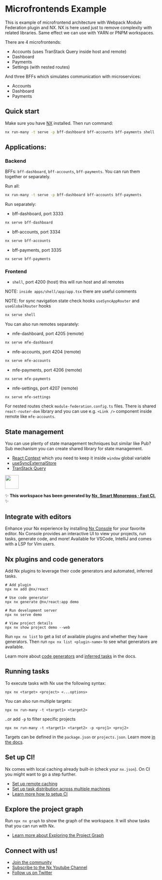# Microfrontends Example

This is example of microfrontend architecture with Webpack Module Federation plugin and NX. NX is here used just to remove complexity with related libraries. Same effect we can use with YARN or PNPM workspaces.

There are 4 microfrontends:
* Accounts (uses TranStack Query inside host and remote)
* Dashboard
* Payments
* Settings (with nested routes)

And three BFFs which simulates communication with microservices:
* Accounts
* Dashboard
* Payments

## Quick start

Make sure you have [NX](https://nx.dev/) installed. Then run command:

```bash
nx run-many -t serve -p bff-dashboard bff-accounts bff-payments shell
```

## Applications:

### Backend

BFFs: `bff-dashboard`, `bff-accounts`, `bff-payments`. You can run them together or separately.

Run all:

```bash
nx run-many -t serve -p bff-dashboard bff-accounts bff-payments
```

Run separately:

* bff-dashboard, port 3333
```bash
nx serve bff-dashboard
```

* bff-accounts, port 3334
```bash
nx serve bff-accounts
```

* bff-payments, port 3335
```bash
nx serve bff-payments
```

### Frontend

* `shell`, port 4200 (host) this will run host and all remotes

NOTE: `inside apps/shell/app/app.tsx` there are useful comments

NOTE: for sync navigation state check hooks `useSyncAppRouter` and `useGlobalRouter` hooks

```bash
nx serve shell
```

You can also run remotes separately:

* mfe-dashboard, port 4205 (remote)
```bash
nx serve mfe-dashboard
```

* mfe-accounts, port 4204 (remote)
```bash
nx serve mfe-accounts
```


* mfe-payments, port 4206 (remote)
```bash
nx serve mfe-payments
```


* mfe-settings, port 4207 (remote)
```bash
nx serve mfe-settings
```

For nested routes check `module-federation.config.ts` files. There is shared `react-router-dom` library and you can use e.g. `<Link />` component inside remote like `mfe-accounts`.


## State management

You can use plenty of state management techniques but similar like Pub?Sub mechanism you can create shared library for state management.

* [React Context](https://react.dev/learn/passing-data-deeply-with-context) which you need to keep it inside `window` global variable
* [useSyncExternalStore](https://react.dev/reference/react/useSyncExternalStore)
* [TranStack Query](https://tanstack.com/query/latest)


<a alt="Nx logo" href="https://nx.dev" target="_blank" rel="noreferrer"><img src="https://raw.githubusercontent.com/nrwl/nx/master/images/nx-logo.png" width="45"></a>

✨ **This workspace has been generated by [Nx, Smart Monorepos · Fast CI.](https://nx.dev)** ✨

## Integrate with editors

Enhance your Nx experience by installing [Nx Console](https://nx.dev/nx-console) for your favorite editor. Nx Console
provides an interactive UI to view your projects, run tasks, generate code, and more! Available for VSCode, IntelliJ and
comes with a LSP for Vim users.

## Nx plugins and code generators

Add Nx plugins to leverage their code generators and automated, inferred tasks.

```
# Add plugin
npx nx add @nx/react

# Use code generator
npx nx generate @nx/react:app demo

# Run development server
npx nx serve demo

# View project details
npx nx show project demo --web
```

Run `npx nx list` to get a list of available plugins and whether they have generators. Then run `npx nx list <plugin-name>` to see what generators are available.

Learn more about [code generators](https://nx.dev/features/generate-code) and [inferred tasks](https://nx.dev/concepts/inferred-tasks) in the docs.

## Running tasks

To execute tasks with Nx use the following syntax:

```
npx nx <target> <project> <...options>
```

You can also run multiple targets:

```
npx nx run-many -t <target1> <target2>
```

..or add `-p` to filter specific projects

```
npx nx run-many -t <target1> <target2> -p <proj1> <proj2>
```

Targets can be defined in the `package.json` or `projects.json`. Learn more [in the docs](https://nx.dev/features/run-tasks).

## Set up CI!

Nx comes with local caching already built-in (check your `nx.json`). On CI you might want to go a step further.

- [Set up remote caching](https://nx.dev/features/share-your-cache)
- [Set up task distribution across multiple machines](https://nx.dev/nx-cloud/features/distribute-task-execution)
- [Learn more how to setup CI](https://nx.dev/recipes/ci)

## Explore the project graph

Run `npx nx graph` to show the graph of the workspace.
It will show tasks that you can run with Nx.

- [Learn more about Exploring the Project Graph](https://nx.dev/core-features/explore-graph)

## Connect with us!

- [Join the community](https://nx.dev/community)
- [Subscribe to the Nx Youtube Channel](https://www.youtube.com/@nxdevtools)
- [Follow us on Twitter](https://twitter.com/nxdevtools)
